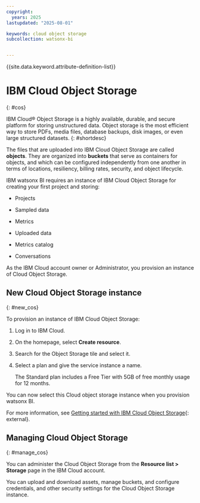 ```yaml
---
copyright:
  years: 2025
lastupdated: "2025-08-01"

keywords: cloud object storage
subcollection: watsonx-bi


---
```


{{site.data.keyword.attribute-definition-list}}


# IBM Cloud Object Storage 
{: #cos}

IBM Cloud® Object Storage is a highly available, durable, and secure platform for storing unstructured data. Object storage is the most efficient way to store PDFs, media files, database backups, disk images, or even large structured datasets. {: #shortdesc}

The files that are uploaded into IBM Cloud Object Storage are called **objects**. They are organized into **buckets** that serve as containers for objects, and which can be configured independently from one another in terms of locations, resiliency, billing rates, security, and object lifecycle. 

IBM watsonx BI requires an instance of IBM Cloud Object Storage for creating your first project and storing: 

- Projects

- Sampled data

- Metrics

- Uploaded data

- Metrics catalog

- Conversations 

As the IBM Cloud account owner or Administrator, you provision an instance of Cloud Object Storage. 

## New Cloud Object Storage instance
{: #new_cos}

To provision an instance of IBM Cloud Object Storage:

1. Log in to IBM Cloud.

2. On the homepage, select **Create resource**.

3. Search for the Object Storage tile and select it.

4. Select a plan and give the service instance a name.

   The Standard plan includes a Free Tier with 5GB of free monthly usage for 12 months.

You can now select this Cloud object storage instance when you provision watsonx BI. 

For more information, see [Getting started with IBM Cloud Object Storage](/docs/cloud-object-storage?topic=cloud-object-storage-about-cloud-object-storage){: external}.

## Managing Cloud Object Storage 
{: #manage_cos}

You can administer the Cloud Object Storage from the **Resource list > Storage** page in the IBM Cloud account.  

You can upload and download assets, manage buckets, and configure credentials, and other security settings for the Cloud Object Storage instance.
